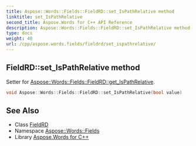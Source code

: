 ```yaml
---
title: Aspose::Words::Fields::FieldRD::set_IsPathRelative method
linktitle: set_IsPathRelative
second_title: Aspose.Words for C++ API Reference
description: Aspose::Words::Fields::FieldRD::set_IsPathRelative method. Setter for Aspose::Words::Fields::FieldRD::get_IsPathRelative in C++.
type: docs
weight: 40
url: /cpp/aspose.words.fields/fieldrd/set_ispathrelative/
---
```

## FieldRD::set_IsPathRelative method


Setter for [Aspose::Words::Fields::FieldRD::get_IsPathRelative](../get_ispathrelative/).

```cpp
void Aspose::Words::Fields::FieldRD::set_IsPathRelative(bool value)
```

## See Also

* Class [FieldRD](../)
* Namespace [Aspose::Words::Fields](../../)
* Library [Aspose.Words for C++](../../../)
